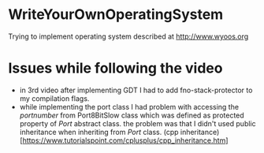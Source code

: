 # WriteYourOwnOperatingSystem
Trying to implement operating system described at http://www.wyoos.org


# Issues while following the video     
- in 3rd video after implementing GDT I had to add fno-stack-protector to my compilation flags.     
- while implementing the port class I had problem with accessing the <i>portnumber</i> from Port8BitSlow class which was defined as protected property of <i>Port</i> abstract class. the problem was that I didn't used public inheritance when inheriting from <i>Port</i> class. (cpp inheritance)[https://www.tutorialspoint.com/cplusplus/cpp_inheritance.htm]     

